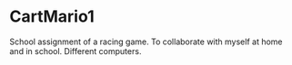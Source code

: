 # CartMario1
School assignment of a racing game. To collaborate with myself at home and in school. Different computers.
